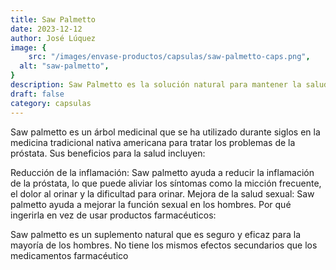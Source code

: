 ```yaml
---
title: Saw Palmetto 
date: 2023-12-12
author: José Lúquez
image: {
 	src: "/images/envase-productos/capsulas/saw-palmetto-caps.png",
  alt: "saw-palmetto",
}
description: Saw Palmetto es la solución natural para mantener la salud de la próstata
draft: false
category: capsulas
---
```


Saw palmetto es un árbol medicinal que se ha utilizado durante siglos en la medicina tradicional nativa americana para tratar los problemas de la próstata. Sus beneficios para la salud incluyen:

Reducción de la inflamación: Saw palmetto ayuda a reducir la inflamación de la próstata, lo que puede aliviar los síntomas como la micción frecuente, el dolor al orinar y la dificultad para orinar.
Mejora de la salud sexual: Saw palmetto ayuda a mejorar la función sexual en los hombres.
Por qué ingerirla en vez de usar productos farmacéuticos:

Saw palmetto es un suplemento natural que es seguro y eficaz para la mayoría de los hombres. No tiene los mismos efectos secundarios que los medicamentos farmacéutico

